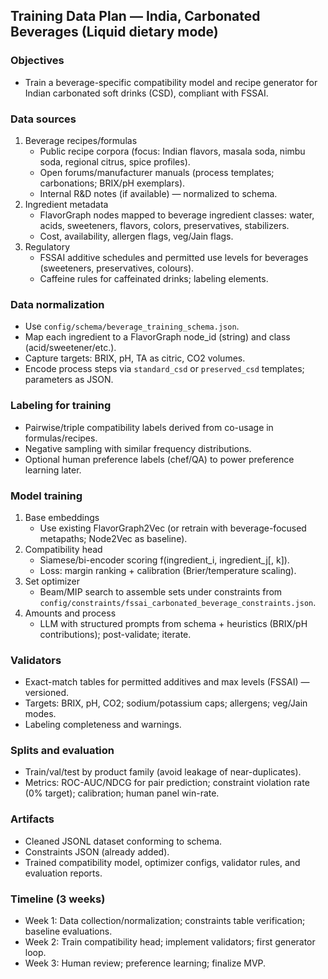 ## Training Data Plan — India, Carbonated Beverages (Liquid dietary mode)

### Objectives
- Train a beverage-specific compatibility model and recipe generator for Indian carbonated soft drinks (CSD), compliant with FSSAI.

### Data sources
1. Beverage recipes/formulas
   - Public recipe corpora (focus: Indian flavors, masala soda, nimbu soda, regional citrus, spice profiles).
   - Open forums/manufacturer manuals (process templates; carbonations; BRIX/pH exemplars).
   - Internal R&D notes (if available) — normalized to schema.
2. Ingredient metadata
   - FlavorGraph nodes mapped to beverage ingredient classes: water, acids, sweeteners, flavors, colors, preservatives, stabilizers.
   - Cost, availability, allergen flags, veg/Jain flags.
3. Regulatory
   - FSSAI additive schedules and permitted use levels for beverages (sweeteners, preservatives, colours).
   - Caffeine rules for caffeinated drinks; labeling elements.

### Data normalization
- Use `config/schema/beverage_training_schema.json`.
- Map each ingredient to a FlavorGraph node_id (string) and class (acid/sweetener/etc.).
- Capture targets: BRIX, pH, TA as citric, CO2 volumes.
- Encode process steps via `standard_csd` or `preserved_csd` templates; parameters as JSON.

### Labeling for training
- Pairwise/triple compatibility labels derived from co-usage in formulas/recipes.
- Negative sampling with similar frequency distributions.
- Optional human preference labels (chef/QA) to power preference learning later.

### Model training
1. Base embeddings
   - Use existing FlavorGraph2Vec (or retrain with beverage-focused metapaths; Node2Vec as baseline).
2. Compatibility head
   - Siamese/bi-encoder scoring f(ingredient_i, ingredient_j[, k]).
   - Loss: margin ranking + calibration (Brier/temperature scaling).
3. Set optimizer
   - Beam/MIP search to assemble sets under constraints from `config/constraints/fssai_carbonated_beverage_constraints.json`.
4. Amounts and process
   - LLM with structured prompts from schema + heuristics (BRIX/pH contributions); post-validate; iterate.

### Validators
- Exact-match tables for permitted additives and max levels (FSSAI) — versioned.
- Targets: BRIX, pH, CO2; sodium/potassium caps; allergens; veg/Jain modes.
- Labeling completeness and warnings.

### Splits and evaluation
- Train/val/test by product family (avoid leakage of near-duplicates).
- Metrics: ROC-AUC/NDCG for pair prediction; constraint violation rate (0% target); calibration; human panel win-rate.

### Artifacts
- Cleaned JSONL dataset conforming to schema.
- Constraints JSON (already added).
- Trained compatibility model, optimizer configs, validator rules, and evaluation reports.

### Timeline (3 weeks)
- Week 1: Data collection/normalization; constraints table verification; baseline evaluations.
- Week 2: Train compatibility head; implement validators; first generator loop.
- Week 3: Human review; preference learning; finalize MVP.


